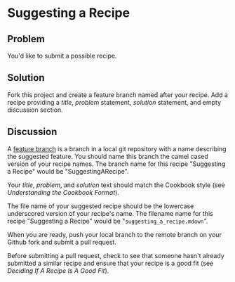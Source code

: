 # Suggesting a Recipe

## Problem
You'd like to submit a possible recipe.

## Solution
Fork this project and create a feature branch named after your recipe. Add a recipe providing a _title_, _problem_ statement, _solution_ statement, and empty discussion section.

## Discussion
A [feature branch](http://nvie.com/posts/a-successful-git-branching-model/) is a branch in a local git repository with a name describing the suggested feature. You should name this branch the camel cased version of your recipe names. The branch name for this recipe "Suggesting a Recipe" would be "SuggestingARecipe".

Your _title_, _problem_, and _solution_ text should match the Cookbook style (see _Understanding the Cookbook Format_).

The file name of your suggested recipe should be the lowercase underscored version of your recipe's name. The filename name for this recipe "Suggesting a Recipe" would be "`suggesting_a_recipe.mdown`".

When you are ready, push your local branch to the remote branch on your Github fork and submit a pull request.

Before submitting a pull request, check to see that someone hasn't already submitted a similar recipe and ensure that your recipe is a good fit (see _Deciding If A Recipe Is A Good Fit_). 